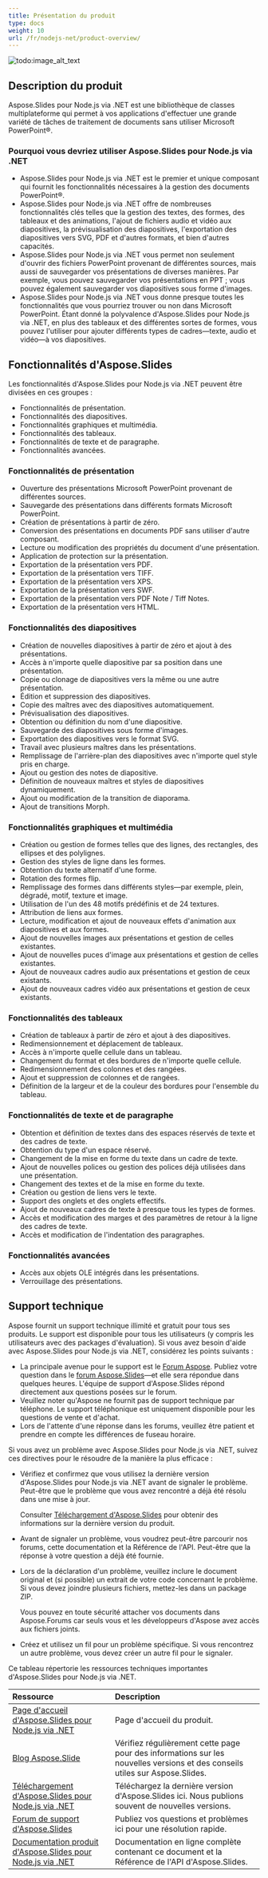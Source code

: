 ```yaml
---
title: Présentation du produit
type: docs
weight: 10
url: /fr/nodejs-net/product-overview/
---
```


![todo:image_alt_text](aspose_slides-for-nodejs-via-net.png)

## **Description du produit**
Aspose.Slides pour Node.js via .NET est une bibliothèque de classes multiplateforme qui permet à vos applications d'effectuer une grande variété de tâches de traitement de documents sans utiliser Microsoft PowerPoint®.

### Pourquoi vous devriez utiliser Aspose.Slides pour Node.js via .NET

- Aspose.Slides pour Node.js via .NET est le premier et unique composant qui fournit les fonctionnalités nécessaires à la gestion des documents PowerPoint®. 
- Aspose.Slides pour Node.js via .NET offre de nombreuses fonctionnalités clés telles que la gestion des textes, des formes, des tableaux et des animations, l'ajout de fichiers audio et vidéo aux diapositives, la prévisualisation des diapositives, l'exportation des diapositives vers SVG, PDF et d'autres formats, et bien d'autres capacités. 
- Aspose.Slides pour Node.js via .NET vous permet non seulement d'ouvrir des fichiers PowerPoint provenant de différentes sources, mais aussi de sauvegarder vos présentations de diverses manières. Par exemple, vous pouvez sauvegarder vos présentations en PPT ; vous pouvez également sauvegarder vos diapositives sous forme d'images. 
- Aspose.Slides pour Node.js via .NET vous donne presque toutes les fonctionnalités que vous pourriez trouver ou non dans Microsoft PowerPoint. Étant donné la polyvalence d'Aspose.Slides pour Node.js via .NET, en plus des tableaux et des différentes sortes de formes, vous pouvez l'utiliser pour ajouter différents types de cadres—texte, audio et vidéo—à vos diapositives.

## **Fonctionnalités d'Aspose.Slides**

Les fonctionnalités d'Aspose.Slides pour Node.js via .NET peuvent être divisées en ces groupes :

- Fonctionnalités de présentation.
- Fonctionnalités des diapositives.
- Fonctionnalités graphiques et multimédia.
- Fonctionnalités des tableaux.
- Fonctionnalités de texte et de paragraphe.
- Fonctionnalités avancées.

### **Fonctionnalités de présentation**

- Ouverture des présentations Microsoft PowerPoint provenant de différentes sources.
- Sauvegarde des présentations dans différents formats Microsoft PowerPoint.
- Création de présentations à partir de zéro.
- Conversion des présentations en documents PDF sans utiliser d'autre composant.
- Lecture ou modification des propriétés du document d'une présentation.
- Application de protection sur la présentation.
- Exportation de la présentation vers PDF.
- Exportation de la présentation vers TIFF.
- Exportation de la présentation vers XPS.
- Exportation de la présentation vers SWF.
- Exportation de la présentation vers PDF Note / Tiff Notes.
- Exportation de la présentation vers HTML.

### **Fonctionnalités des diapositives**

- Création de nouvelles diapositives à partir de zéro et ajout à des présentations.
- Accès à n'importe quelle diapositive par sa position dans une présentation.
- Copie ou clonage de diapositives vers la même ou une autre présentation.
- Édition et suppression des diapositives.
- Copie des maîtres avec des diapositives automatiquement.
- Prévisualisation des diapositives.
- Obtention ou définition du nom d'une diapositive.
- Sauvegarde des diapositives sous forme d'images.
- Exportation des diapositives vers le format SVG.
- Travail avec plusieurs maîtres dans les présentations.
- Remplissage de l'arrière-plan des diapositives avec n'importe quel style pris en charge.
- Ajout ou gestion des notes de diapositive.
- Définition de nouveaux maîtres et styles de diapositives dynamiquement.
- Ajout ou modification de la transition de diaporama.
- Ajout de transitions Morph.

### **Fonctionnalités graphiques et multimédia**

- Création ou gestion de formes telles que des lignes, des rectangles, des ellipses et des polylignes.
- Gestion des styles de ligne dans les formes.
- Obtention du texte alternatif d'une forme.
- Rotation des formes flip.
- Remplissage des formes dans différents styles—par exemple, plein, dégradé, motif, texture et image.
- Utilisation de l'un des 48 motifs prédéfinis et de 24 textures.
- Attribution de liens aux formes.
- Lecture, modification et ajout de nouveaux effets d'animation aux diapositives et aux formes.
- Ajout de nouvelles images aux présentations et gestion de celles existantes.
- Ajout de nouvelles puces d'image aux présentations et gestion de celles existantes.
- Ajout de nouveaux cadres audio aux présentations et gestion de ceux existants.
- Ajout de nouveaux cadres vidéo aux présentations et gestion de ceux existants.

### **Fonctionnalités des tableaux**

- Création de tableaux à partir de zéro et ajout à des diapositives.
- Redimensionnement et déplacement de tableaux.
- Accès à n'importe quelle cellule dans un tableau.
- Changement du format et des bordures de n'importe quelle cellule.
- Redimensionnement des colonnes et des rangées.
- Ajout et suppression de colonnes et de rangées.
- Définition de la largeur et de la couleur des bordures pour l'ensemble du tableau.

### **Fonctionnalités de texte et de paragraphe**

- Obtention et définition de textes dans des espaces réservés de texte et des cadres de texte.
- Obtention du type d'un espace réservé.
- Changement de la mise en forme du texte dans un cadre de texte.
- Ajout de nouvelles polices ou gestion des polices déjà utilisées dans une présentation.
- Changement des textes et de la mise en forme du texte.
- Création ou gestion de liens vers le texte.
- Support des onglets et des onglets effectifs.
- Ajout de nouveaux cadres de texte à presque tous les types de formes.
- Accès et modification des marges et des paramètres de retour à la ligne des cadres de texte.
- Accès et modification de l'indentation des paragraphes.

### **Fonctionnalités avancées**

- Accès aux objets OLE intégrés dans les présentations.
- Verrouillage des présentations.

## **Support technique**

Aspose fournit un support technique illimité et gratuit pour tous ses produits. Le support est disponible pour tous les utilisateurs (y compris les utilisateurs avec des packages d'évaluation). Si vous avez besoin d'aide avec Aspose.Slides pour Node.js via .NET, considérez les points suivants :

- La principale avenue pour le support est le [Forum Aspose](https://forum.aspose.com/). Publiez votre question dans le [forum Aspose.Slides](https://forum.aspose.com/c/slides/11)—et elle sera répondue dans quelques heures. L'équipe de support d'Aspose.Slides répond directement aux questions posées sur le forum.
- Veuillez noter qu'Aspose ne fournit pas de support technique par téléphone. Le support téléphonique est uniquement disponible pour les questions de vente et d'achat.
- Lors de l'attente d'une réponse dans les forums, veuillez être patient et prendre en compte les différences de fuseau horaire.

Si vous avez un problème avec Aspose.Slides pour Node.js via .NET, suivez ces directives pour le résoudre de la manière la plus efficace :

- Vérifiez et confirmez que vous utilisez la dernière version d'Aspose.Slides pour Node.js via .NET avant de signaler le problème. Peut-être que le problème que vous avez rencontré a déjà été résolu dans une mise à jour.  

  Consulter [Téléchargement d'Aspose.Slides](https://releases.aspose.com/slides/nodejs-net/) pour obtenir des informations sur la dernière version du produit.

- Avant de signaler un problème, vous voudrez peut-être parcourir nos forums, cette documentation et la Référence de l'API. Peut-être que la réponse à votre question a déjà été fournie. 

- Lors de la déclaration d'un problème, veuillez inclure le document original et (si possible) un extrait de votre code concernant le problème. Si vous devez joindre plusieurs fichiers, mettez-les dans un package ZIP. 

  Vous pouvez en toute sécurité attacher vos documents dans Aspose.Forums car seuls vous et les développeurs d'Aspose avez accès aux fichiers joints.

- Créez et utilisez un fil pour un problème spécifique. Si vous rencontrez un autre problème, vous devez créer un autre fil pour le signaler. 

Ce tableau répertorie les ressources techniques importantes d'Aspose.Slides pour Node.js via .NET.

|**Ressource**|**Description**|
| :- | :- |
|[Page d'accueil d'Aspose.Slides pour Node.js via .NET](https://products.aspose.com/slides/nodejs-net/)|Page d'accueil du produit.|
|[Blog Aspose.Slide](https://blog.aspose.com/category/slides/)|Vérifiez régulièrement cette page pour des informations sur les nouvelles versions et des conseils utiles sur Aspose.Slides.|
|[Téléchargement d'Aspose.Slides pour Node.js via .NET](https://releases.aspose.com/slides/nodejs-net/)|Téléchargez la dernière version d'Aspose.Slides ici. Nous publions souvent de nouvelles versions.|
|[Forum de support d'Aspose.Slides](https://forum.aspose.com/c/slides/11)|Publiez vos questions et problèmes ici pour une résolution rapide.|
|[Documentation produit d'Aspose.Slides pour Node.js via .NET](/slides/fr/nodejs-net/)|Documentation en ligne complète contenant ce document et la Référence de l'API d'Aspose.Slides.|